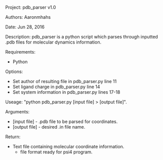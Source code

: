 Project: pdb_parser v1.0

Authors: Aaronmhahs

Date: Jun 28, 2016

Description: pdb_parser is a python script which parses through inputted .pdb files for molecular dynamics information.

Requirements: 
- Python

Options:
- Set author of resulting file in pdb_parser.py line 11
- Set ligand charge in pdb_parser.py line 14 
- Set system information in pdb_parser.py lines 17-18  

Useage: "python pdb_parser.py [input file] > [output file]".

Arguments: 
- [input file] - .pdb file to be parsed for coordinates.
- [output file] - desired .in file name.  

Return:
- Text file containing molecular coordinate information.
	- file format ready for psi4 program.  
